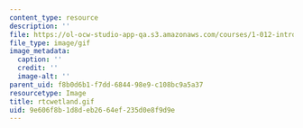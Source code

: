 ```yaml
---
content_type: resource
description: ''
file: https://ol-ocw-studio-app-qa.s3.amazonaws.com/courses/1-012-introduction-to-civil-engineering-design-spring-2002/9e606f8b1d8deb2664ef235d0e8f9d9e_rtcwetland.gif
file_type: image/gif
image_metadata:
  caption: ''
  credit: ''
  image-alt: ''
parent_uid: f8b0d6b1-f7dd-6844-98e9-c108bc9a5a37
resourcetype: Image
title: rtcwetland.gif
uid: 9e606f8b-1d8d-eb26-64ef-235d0e8f9d9e
---
```

